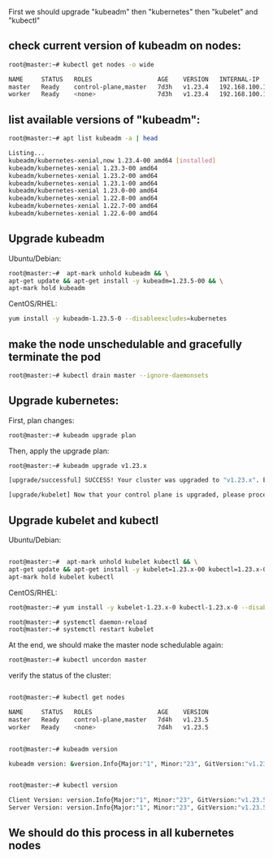 First we should upgrade "kubeadm" then "kubernetes" then "kubelet" and "kubectl"



## check current version of kubeadm on nodes:

```bash
root@master:~# kubectl get nodes -o wide

NAME     STATUS   ROLES                  AGE    VERSION   INTERNAL-IP       EXTERNAL-IP   OS-IMAGE             KERNEL-VERSION      CONTAINER-RUNTIME
master   Ready    control-plane,master   7d3h   v1.23.4   192.168.100.103   <none>        Ubuntu 20.04.4 LTS   5.4.0-107-generic   docker://20.10.14
worker   Ready    <none>                 7d3h   v1.23.4   192.168.100.104   <none>        Ubuntu 20.04.4 LTS   5.4.0-107-generic   docker://20.10.14
```


## list available versions of "kubeadm":

```bash
root@master:~# apt list kubeadm -a | head

Listing...
kubeadm/kubernetes-xenial,now 1.23.4-00 amd64 [installed]
kubeadm/kubernetes-xenial 1.23.3-00 amd64
kubeadm/kubernetes-xenial 1.23.2-00 amd64
kubeadm/kubernetes-xenial 1.23.1-00 amd64
kubeadm/kubernetes-xenial 1.23.0-00 amd64
kubeadm/kubernetes-xenial 1.22.8-00 amd64
kubeadm/kubernetes-xenial 1.22.7-00 amd64
kubeadm/kubernetes-xenial 1.22.6-00 amd64

```


## Upgrade kubeadm

Ubuntu/Debian:

```bash
root@master:~# 	apt-mark unhold kubeadm && \
apt-get update && apt-get install -y kubeadm=1.23.5-00 && \
apt-mark hold kubeadm
```


CentOS/RHEL:

```bash
yum install -y kubeadm-1.23.5-0 --disableexcludes=kubernetes
```


## make the node unschedulable and gracefully terminate the pod

```bash
root@master:~# kubectl drain master --ignore-daemonsets 
```


## Upgrade kubernetes:

First, plan changes:

```bash
root@master:~# kubeadm upgrade plan
```


Then, apply the upgrade plan:

```bash
root@master:~# kubeadm upgrade v1.23.x

[upgrade/successful] SUCCESS! Your cluster was upgraded to "v1.23.x". Enjoy!

[upgrade/kubelet] Now that your control plane is upgraded, please proceed with upgrading your kubelets if you haven't already done so.

```

## Upgrade kubelet and kubectl 

Ubuntu/Debian:

```bash

root@master:~# 	apt-mark unhold kubelet kubectl && \
apt-get update && apt-get install -y kubelet=1.23.x-00 kubectl=1.23.x-00 && \
apt-mark hold kubelet kubectl
```




CentOS/RHEL:

```bash
root@master:~# yum install -y kubelet-1.23.x-0 kubectl-1.23.x-0 --disableexcludes=kubernetes
```

```bash
root@master:~# systemctl daemon-reload 
root@master:~# systemctl restart kubelet
```


At the end, we should make the master node schedulable again:

```bash
root@master:~# kubectl uncordon master 
```


verify the status of the cluster:

```bash

root@master:~# kubectl get nodes

NAME     STATUS   ROLES                  AGE    VERSION
master   Ready    control-plane,master   7d4h   v1.23.5
worker   Ready    <none>                 7d4h   v1.23.5


root@master:~# kubeadm version

kubeadm version: &version.Info{Major:"1", Minor:"23", GitVersion:"v1.23.5", GitCommit:"c285e781331a3785a7f436042c65c5641ce8a9e9", GitTreeState:"clean", BuildDate:"2022-03-16T15:57:37Z", GoVersion:"go1.17.8", Compiler:"gc", Platform:"linux/amd64"}


root@master:~# kubectl version

Client Version: version.Info{Major:"1", Minor:"23", GitVersion:"v1.23.5", GitCommit:"c285e781331a3785a7f436042c65c5641ce8a9e9", GitTreeState:"clean", BuildDate:"2022-03-16T15:58:47Z", GoVersion:"go1.17.8", Compiler:"gc", Platform:"linux/amd64"}
Server Version: version.Info{Major:"1", Minor:"23", GitVersion:"v1.23.5", GitCommit:"c285e781331a3785a7f436042c65c5641ce8a9e9", GitTreeState:"clean", BuildDate:"2022-03-16T15:52:18Z", GoVersion:"go1.17.8", Compiler:"gc", Platform:"linux/amd64"}
```

##
## We should do this process in all kubernetes nodes
##
